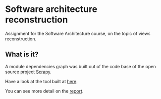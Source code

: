 # Software architecture reconstruction

Assignment for the Software Architecture course, on the topic of views reconstruction.

## What is it?

A module dependencies graph was built out of the code base of the open source project [Scrapy](https://scrapy.org/).

Have a look at the tool built at [here](https://mynjj.github.io/architecture-reconstruction/index.html).

You can see more detail on the [report](https://github.com/mynjj/architecture-reconstruction/blob/main/report/report.pdf).
